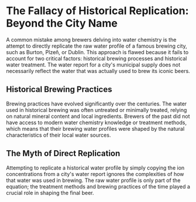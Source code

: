 # The Fallacy of Historical Replication: Beyond the City Name

A common mistake among brewers delving into water chemistry is the attempt to directly replicate the raw water profile of a famous brewing city, such as Burton, Plzeň, or Dublin. This approach is flawed because it fails to account for two critical factors: historical brewing processes and historical water treatment. The water report for a city's municipal supply does not necessarily reflect the water that was actually used to brew its iconic beers.

## Historical Brewing Practices

Brewing practices have evolved significantly over the centuries. The water used in historical brewing was often untreated or minimally treated, relying on natural mineral content and local ingredients. Brewers of the past did not have access to modern water chemistry knowledge or treatment methods, which means that their brewing water profiles were shaped by the natural characteristics of their local water sources.

## The Myth of Direct Replication

Attempting to replicate a historical water profile by simply copying the ion concentrations from a city's water report ignores the complexities of how that water was used in brewing. The raw water profile is only part of the equation; the treatment methods and brewing practices of the time played a crucial role in shaping the final beer.
